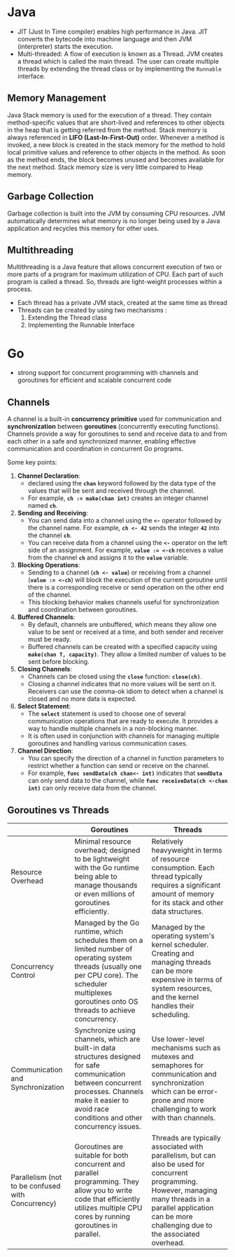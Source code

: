 # Java
- JIT (Just In Time compiler) enables high performance in Java. JIT converts the bytecode into machine language and then JVM (interpreter) starts the execution.
- Multi-threaded: A flow of execution is known as a Thread. JVM creates a thread which is called the main thread. The user can create multiple threads by extending the thread class or by implementing the `Runnable` interface.

## Memory Management
Java Stack memory is used for the execution of a thread. They contain method-specific values that are short-lived and references to other objects in the heap that is getting referred from the method. Stack memory is always referenced in **LIFO (Last-In-First-Out)** order. Whenever a method is invoked, a new block is created in the stack memory for the method to hold local primitive values and reference to other objects in the method. As soon as the method ends, the block becomes unused and becomes available for the next method. Stack memory size is very little compared to Heap memory.

## Garbage Collection

Garbage collection is built into the JVM by consuming CPU resources. JVM automatically determines what memory is no longer being used by a Java application and recycles this memory for other uses.

## Multithreading

Multithreading is a Java feature that allows concurrent execution of two or more parts of a program for maximum utilization of CPU. Each part of such program is called a thread. So, threads are light-weight processes within a process.

- Each thread has a private JVM stack, created at the same time as thread
- Threads can be created by using two mechanisms :
    1. Extending the Thread class
    2. Implementing the Runnable Interface
# Go

- strong support for concurrent programming with channels and goroutines for efficient and scalable concurrent code

## Channels

A channel is a built-in **concurrency primitive** used for communication and **synchronization** between **goroutines** (concurrently executing functions). Channels provide a way for goroutines to send and receive data to and from each other in a safe and synchronized manner, enabling effective communication and coordination in concurrent Go programs.

Some key points:

1. **Channel Declaration**:
    - declared using the **`chan`** keyword followed by the data type of the values that will be sent and received through the channel.
    - For example, **`ch := make(chan int)`** creates an integer channel named **`ch`**.
2. **Sending and Receiving**:
    - You can send data into a channel using the **`<-`** operator followed by the channel name. For example, **`ch <- 42`** sends the integer **`42`** into the channel **`ch`**.
    - You can receive data from a channel using the **`<-`** operator on the left side of an assignment. For example, **`value := <-ch`** receives a value from the channel **`ch`** and assigns it to the **`value`** variable.
3. **Blocking Operations**:
    - Sending to a channel (**`ch <- value`**) or receiving from a channel (**`value := <-ch`**) will block the execution of the current goroutine until there is a corresponding receive or send operation on the other end of the channel.
    - This blocking behavior makes channels useful for synchronization and coordination between goroutines.
4. **Buffered Channels**:
    - By default, channels are unbuffered, which means they allow one value to be sent or received at a time, and both sender and receiver must be ready.
    - Buffered channels can be created with a specified capacity using **`make(chan T, capacity)`**. They allow a limited number of values to be sent before blocking.
5. **Closing Channels**:
    - Channels can be closed using the **`close`** function: **`close(ch)`**.
    - Closing a channel indicates that no more values will be sent on it. Receivers can use the comma-ok idiom to detect when a channel is closed and no more data is expected.
6. **Select Statement**:
    - The **`select`** statement is used to choose one of several communication operations that are ready to execute. It provides a way to handle multiple channels in a non-blocking manner.
    - It is often used in conjunction with channels for managing multiple goroutines and handling various communication cases.
7. **Channel Direction**:
    - You can specify the direction of a channel in function parameters to restrict whether a function can send or receive on the channel.
    - For example, **`func sendData(ch chan<- int)`** indicates that **`sendData`** can only send data to the channel, while **`func receiveData(ch <-chan int)`** can only receive data from the channel.

## Goroutines vs Threads

||Goroutines|Threads|
|---|---|---|
|Resource Overhead|Minimal resource overhead; designed to be lightweight with the Go runtime being able to manage thousands or even millions of goroutines efficiently.|Relatively heavyweight in terms of resource consumption. Each thread typically requires a significant amount of memory for its stack and other data structures.|
|Concurrency Control|Managed by the Go runtime, which schedules them on a limited number of operating system threads (usually one per CPU core). The scheduler multiplexes goroutines onto OS threads to achieve concurrency.|Managed by the operating system's kernel scheduler. Creating and managing threads can be more expensive in terms of system resources, and the kernel handles their scheduling.|
|Communication and Synchronization|Synchronize using channels, which are built-in data structures designed for safe communication between concurrent processes. Channels make it easier to avoid race conditions and other concurrency issues.|Use lower-level mechanisms such as mutexes and semaphores for communication and synchronization which can be error-prone and more challenging to work with than channels.|
|Parallelism (not to be confused with Concurrency)|Goroutines are suitable for both concurrent and parallel programming. They allow you to write code that efficiently utilizes multiple CPU cores by running goroutines in parallel.|Threads are typically associated with parallelism, but can also be used for concurrent programming. However, managing many threads in a parallel application can be more challenging due to the associated overhead.|